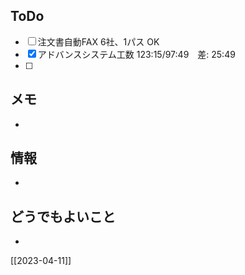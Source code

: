 ## ToDo
- [ ] 注文書自動FAX 6社、1パス OK
- [x] アドバンスシステム工数 123:15/97:49　差: 25:49
- [ ] 


## メモ
- 


## 情報
- 


## どうでもよいこと
- 


[[2023-04-11]]


